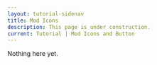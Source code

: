 ```yaml
---
layout: tutorial-sidenav
title: Mod Icons
description: This page is under construction.
current: Tutorial | Mod Icons and Button
---
```


Nothing here yet.